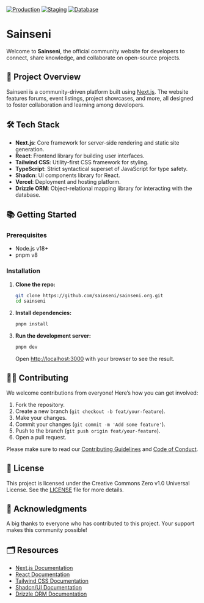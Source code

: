 [![Production](https://github.com/sainseni/sainseni.org/actions/workflows/release.yml/badge.svg)](https://github.com/sainseni/sainseni.org/actions/workflows/release.yml)
[![Staging](https://github.com/sainseni/sainseni.org/actions/workflows/staging.yml/badge.svg)](https://github.com/sainseni/sainseni.org/actions/workflows/staging.yml)
[![Database](https://github.com/sainseni/sainseni.org/actions/workflows/database.yml/badge.svg)](https://github.com/sainseni/sainseni.org/actions/workflows/database.yml)

# Sainseni

Welcome to **Sainseni**, the official community website for developers to connect, share knowledge, and collaborate on open-source projects.

## 🚀 Project Overview

Sainseni is a community-driven platform built using [Next.js](https://nextjs.org/). The website features forums, event listings, project showcases, and more, all designed to foster collaboration and learning among developers.

## 🛠️ Tech Stack

-   **Next.js**: Core framework for server-side rendering and static site generation.
-   **React**: Frontend library for building user interfaces.
-   **Tailwind CSS**: Utility-first CSS framework for styling.
-   **TypeScript**: Strict syntactical superset of JavaScript for type safety.
-   **Shadcn**: UI components library for React.
-   **Vercel**: Deployment and hosting platform.
-   **Drizzle ORM**: Object-relational mapping library for interacting with the database.

## 📚 Getting Started

### Prerequisites

-   Node.js v18+
-   pnpm v8

### Installation

1. **Clone the repo:**

    ```bash
    git clone https://github.com/sainseni/sainseni.org.git
    cd sainseni
    ```

2. **Install dependencies:**

    ```bash
    pnpm install
    ```

3. **Run the development server:**

    ```bash
    pnpm dev
    ```

    Open [http://localhost:3000](http://localhost:3000) with your browser to see the result.

## 🧑‍💻 Contributing

We welcome contributions from everyone! Here’s how you can get involved:

1. Fork the repository.
2. Create a new branch (`git checkout -b feat/your-feature`).
3. Make your changes.
4. Commit your changes (`git commit -m 'Add some feature'`).
5. Push to the branch (`git push origin feat/your-feature`).
6. Open a pull request.

Please make sure to read our [Contributing Guidelines](CONTRIBUTING.md) and [Code of Conduct](CODE_OF_CONDUCT.md).

## 📝 License

This project is licensed under the Creative Commons Zero v1.0 Universal License. See the [LICENSE](LICENSE) file for more details.

## 🌟 Acknowledgments

A big thanks to everyone who has contributed to this project. Your support makes this community possible!

## 🗂️ Resources

-   [Next.js Documentation](https://nextjs.org/docs)
-   [React Documentation](https://reactjs.org/docs/getting-started.html)
-   [Tailwind CSS Documentation](https://tailwindcss.com/docs)
-   [Shadcn/UI Documentation](https://ui.shadcn.com/docs)
-   [Drizzle ORM Documentation](https://orm.drizzle.team/docs/overview)
